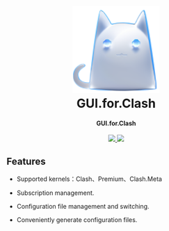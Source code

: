<h1 align="center">
  <img src="build/appicon.png" alt="GUI.for.Clash" width="200">
  <br>GUI.for.Clash<br>
</h1>

<h4 align="center">GUI.for.Clash</h4>

<p align="center">
  <a href="https://goreportcard.com/report/github.com/openrhc/GUI.for.Clash">
    <img src="https://goreportcard.com/badge/github.com/openrhc/GUI.for.Clash?style=flat-square">
  </a>
  <img src="https://img.shields.io/github/go-mod/go-version/openrhc/GUI.for.Clash?style=flat-square">
</p>

## Features

- Supported kernels：Clash、Premium、Clash.Meta

- Subscription management.

- Configuration file management and switching.

- Conveniently generate configuration files.

<!-- ## Documentation -->
